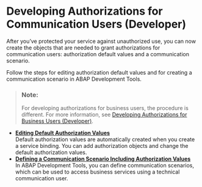 <!-- loiofadf4b58d21c469aa5f7c6cf3cf66a26 -->

# Developing Authorizations for Communication Users \(Developer\)

After you’ve protected your service against unauthorized use, you can now create the objects that are needed to grant authorizations for communication users: authorization default values and a communication scenario.

Follow the steps for editing authorization default values and for creating a communication scenario in ABAP Development Tools.

> ### Note:  
> For developing authorizations for business users, the procedure is different. For more information, see [Developing Authorizations for Business Users \(Developer\)](Developing_Authorizations_for_Business_Users_(Developer)_6466244.md).

-   **[Editing Default Authorization Values](Editing_Default_Authorization_Values_8cbd132.md "Default authorization values are automatically created when you create a service binding. You can add authorization objects and change the
		default authorization values.")**  
Default authorization values are automatically created when you create a service binding. You can add authorization objects and change the default authorization values.
-   **[Defining a Communication Scenario Including Authorization Values](Defining_a_Communication_Scenario_Including_Authorization_Values_bba0fd2.md "In ABAP Development Tools, you can define communication scenarios, which can be used to access business services using a technical
		communication user.")**  
In ABAP Development Tools, you can define communication scenarios, which can be used to access business services using a technical communication user.

